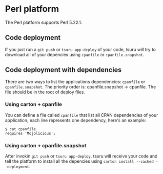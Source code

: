 # Perl platform

The Perl platform supports Perl 5.22.1.

## Code deployment

If you just run a ``git push``  or ``tsuru app-deploy`` of your code, tsuru will try
to download all of your depencies using ``cpanfile`` or ``cpanfile.snapshot``.

## Code deployment with dependencies

There are two ways to list the applications dependencies: ``cpanfile`` or ``cpanfile.snapshot``.
The priority order is: cpanfile.snapshot -> cpanfile. The file should be in the root of deploy files.

### Using carton + cpanfile

You can define a file called ``cpanfile`` that list all CPAN dependencies of your application,
each line represents one dependency, here's an example:

	$ cat cpanfile
	requires 'Mojolicious';


### Using carton + cpanfile.snapshot

After invokin ``git push`` or ``tsuru app-deploy``, tsuru will receive your code and tell the platform
to install all the depencies using ``carton install --cached --deployment``.
